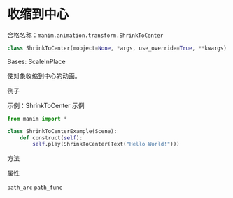 # 收缩到中心

合格名称：`manim.animation.transform.ShrinkToCenter`

```py
class ShrinkToCenter(mobject=None, *args, use_override=True, **kwargs)
```

Bases: ScaleInPlace

使对象收缩到中心的动画。

例子

示例：ShrinkToCenter 示例

```py
from manim import *

class ShrinkToCenterExample(Scene):
    def construct(self):
        self.play(ShrinkToCenter(Text("Hello World!")))
```


方法

属性

`path_arc`
`path_func`
